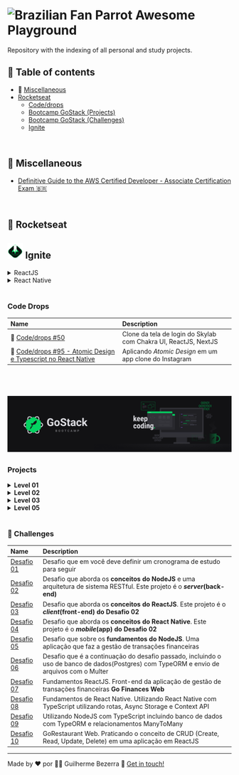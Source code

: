 # <img src="https://cultofthepartyparrot.com/parrots/hd/brazilianfanparrot.gif" alt="Brazilian Fan Parrot" height="28"/> Awesome Playground 

Repository with the indexing of all personal and study projects.

## :pushpin: Table of contents 

  - :school_satchel: [Miscellaneous](#school-satchel-miscellaneous)
  - [Rocketseat](#rocket-rocketseat)
    - [Code/drops](#code-drops)
    - [Bootcamp GoStack (Projects)](#projects)
    - [Bootcamp GoStack (Challenges)](#muscle-challenges)
    - [Ignite](#ignite)

<br />

## :school_satchel: Miscellaneous

- [Definitive Guide to the AWS Certified Developer - Associate Certification Exam :brazil:](https://github.com/gbdsantos/aws-certified-developer-associate-roadmap "Cheatsheet for AWS Certified Developer - Associate Certification Exam made to brazilian community")

<br />

##  :rocket: Rocketseat

## <img alt="GoStack" src="./assets/rockeseat-logo-nlw-impulse.svg" style="height:35px; width:35px;"  /> Ignite

<details>
   <summary>ReactJS</summary>
   
   - [Ignite Feed](https://github.com/gbdsantos/reactjs-rocketseat-ignite-fundamentals-2022 "Social media application")
</details>

<details>
   <summary>React Native</summary> 
   
   - [GoFinances](https://github.com/gbdsantos/react-native-gofinances "Finance app")
</details>

<br />

### Code Drops

| Name | Description | 
|:-----|:----------| 
| :rocket: [Code/drops #50](https://github.com/gbdsantos/reactjs-nextjs-skylab-login-clone)| Clone da tela de login do Skylab com Chakra UI, ReactJS, NextJS |
| :rocket: [Code/drops #95 - Atomic Design e Typescript no React Native](https://github.com/gbdsantos/react-native-atomic-design)| Aplicando *Atomic Design* em um app clone do Instagram |

<br />

<h1 align="center">
    <img alt="Imagem com logo do Bootcamp GoStack 11" src="./assets/rocketseat-bootcamp-gostack-11-banner.png" />
</h1>

### Projects

<details>
   <summary><strong>Level 01</strong></summary> 
  
  <br />

  | Name | Description | 
  |:---- |:--------- | 
  | :rocket: [Back-end com NodeJS](https://github.com/gbdsantos/bootcamp-gostack-backend-01) |**REST API** feita do zero durante as aulas do Bootcamp GoStack(F02) da [Rocketseat](https://rocketseat.com.br/) utilizando o framework Express em **NodeJS** |
  | :children_crossing: [Front-end com ReactJS](https://github.com/gbdsantos/bootcamp-gostack-frontend-01/tree/master/frontend) | Front-end feito durante as aulas do Bootcamp GoStack(F02) da [Rocketseat](https://rocketseat.com.br/) utilizando o **ReactJS**. Este projeto é o ***client(front-end)* do projeto Back-end com NodeJS** |
  | :iphone: [Mobile com React Native](https://github.com/gbdsantos/bootcamp-gostack-mobile-01/tree/master/mobile) | Mobile feito durante as aulas do Bootcamp GoStack(F02) da [Rocketseat](https://rocketseat.com.br/) utilizando **React Native**. Este projeto é o ***mobile* do projeto Back-end com NodeJS** |
  | [Typescript](https://github.com/gbdsantos/bootcamp-gostack-typescript-01) | Introdução ao Typescript feito durante as aulas do Bootcamp GoStack(F02) da [Rocketseat](https://rocketseat.com.br/) |
</details>


<details>
   <summary><strong>Level 02</strong></summary> 
  
  <br />

  | Name | Description | 
  |:---- |:--------- | 
  | [Primeiro projeto com NodeJS <br /> Iniciando back-end do app](https://github.com/gbdsantos/bootcamp-gostack-backend-02/tree/master/backend) | **REST API** feita durante as aulas do Bootcamp GoStack(F03) da [Rocketseat](https://rocketseat.com.br/) utilizando o framework Express em **NodeJS** + **Typescript** |
</details>


<details>
   <summary><strong>Level 03</strong></summary> 
  
  <br />

  | Name | Description | 
  |:---- |:--------- | 
  | :octopus: [Primeiro projeto com ReactJS](https://github.com/gbdsantos/bootcamp-gostack-frontend-03/tree/master/frontend) | Aplicação Github Explorer, feita durante as aulas do Bootcamp GoStack(F04) da [Rocketseat](https://rocketseat.com.br/) utilizando ReactJS e Typescript |
  | [Iniciando front-end web do app](https://github.com/gbdsantos/reactjs-bootcamp-gostack-11-gobarber) | **Projeto GoBarber**(*front-end/client*) feito com ReactJS + TypeScript. Na fase 04(02-F04) do Bootcamp GoStack da Rocketseat |
</details>

<details>
   <summary><strong>Level 05</strong></summary> 
  
  <br />

| Name | Description | 
|:---- |:--------- | 
| [Finalizando front-end web do app](https://github.com/gbdsantos/reactjs-bootcamp-gostack-11-gobarber) | **Projeto GoBarber**(*front-end/client*) feito com ReactJS + TypeScript. Na fase 05(05-F02) do Bootcamp GoStack da Rocketseat |
</details>

<br />

### :muscle: Challenges

| Name | Description | 
|:---- |:--------- | 
| [Desafio 01](https://www.notion.so/Cronograma-de-estudos-7d1c5cc9bd884cc8899dea7284539b0a?about:blank) | Desafio que em você deve definir um cronograma de estudo para seguir |
|  [Desafio 02](https://github.com/gbdsantos/bootcamp-gostack-challenge-02) | Desafio que aborda os **conceitos do NodeJS** e uma arquitetura de sistema RESTful. Este projeto é o ***server*(back-end)**|
| [Desafio 03](https://github.com/gbdsantos/bootcamp-gostack-challenge-03) | Desafio que aborda os **conceitos do ReactJS**. Este projeto é o ***client*(front-end) do Desafio 02** |
| [Desafio 04](https://github.com/gbdsantos/bootcamp-gostack-challenge-04) | Desafio que aborda os **conceitos do React Native**. Este projeto é o ***mobile*(app) do Desafio 02** |
| [Desafio 05](https://github.com/gbdsantos/bootcamp-gostack-challenge-05) | Desafio que sobre os **fundamentos do NodeJS**. Uma aplicação que faz a gestão de transações financeiras |
| [Desafio 06](https://github.com/gbdsantos/bootcamp-gostack-challenge-06) | Desafio que é a continuação do desafio passado, incluindo o uso de banco de dados(Postgres) com TypeORM e envio de arquivos com o Multer |
| [Desafio 07](https://github.com/gbdsantos/bootcamp-gostack-challenge-07) | Fundamentos ReactJS. Front-end da aplicação de gestão de transações financeiras **Go Finances Web** |
| [Desafio 08](https://github.com/gbdsantos/bootcamp-gostack-challenge-08) | Fundamentos de React Native. Utilizando React Native com TypeScript utilizando rotas, Async Storage e Context API |
| [Desafio 09](https://github.com/gbdsantos/bootcamp-gostack-challenge-09-typeorm-relations) | Utilizando NodeJS com TypeScript incluindo banco de dados com TypeORM e relacionamentos ManyToMany |
| [Desafio 10](https://github.com/gbdsantos/bootcamp-gostack-challenge-10-gorestaurant) | GoRestaurant Web. Praticando o conceito de CRUD (Create, Read, Update, Delete) em uma aplicação em ReactJS |

---
Made by ♥ por :man_astronaut: Guilherme Bezerra :wave: [Get in touch!](https://www.linkedin.com/in/gbdsantos/)
